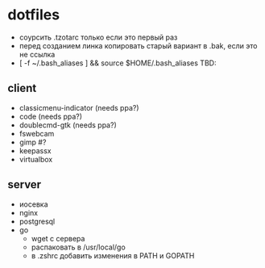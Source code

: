 # dotfiles
* соурсить .tzotarc только если это первый раз
* перед созданием линка копировать старый вариант в .bak, если это не ссылка
* [ -f ~/.bash_aliases ] && source $HOME/.bash_aliases
TBD:

## client
* classicmenu-indicator (needs ppa?)
* code (needs ppa?)
* doublecmd-gtk (needs ppa?)
* fswebcam
* gimp #?
* keepassx
* virtualbox

## server
* иосевка
* nginx
* postgresql
* go
  * wget с сервера
  * распаковать в /usr/local/go
  * в .zshrc добавить изменения в PATH и GOPATH
